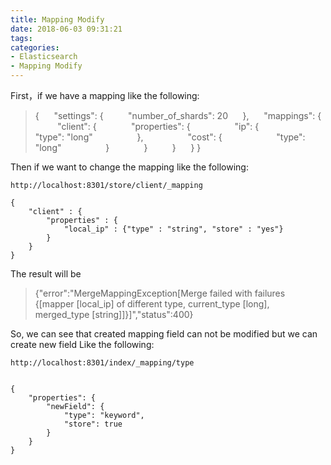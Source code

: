 ```yaml
---
title: Mapping Modify
date: 2018-06-03 09:31:21
tags:
categories:
- Elasticsearch
- Mapping Modify
---
```


First，if we have a mapping like the following:

>{
>&nbsp;&nbsp;&nbsp;&nbsp;	"settings": {
>&nbsp;&nbsp;&nbsp;&nbsp;&nbsp;&nbsp;&nbsp;&nbsp;		"number_of_shards": 20
>&nbsp;&nbsp;&nbsp;&nbsp;	},
>&nbsp;&nbsp;&nbsp;&nbsp;	"mappings": {
>&nbsp;&nbsp;&nbsp;&nbsp;&nbsp;&nbsp;&nbsp;&nbsp;		"client": {
>&nbsp;&nbsp;&nbsp;&nbsp;&nbsp;&nbsp;&nbsp;&nbsp;&nbsp;&nbsp;&nbsp;&nbsp;			"properties": {
>&nbsp;&nbsp;&nbsp;&nbsp;&nbsp;&nbsp;&nbsp;&nbsp;&nbsp;&nbsp;&nbsp;&nbsp;&nbsp;&nbsp;&nbsp;&nbsp;				"ip": {
>&nbsp;&nbsp;&nbsp;&nbsp;&nbsp;&nbsp;&nbsp;&nbsp;&nbsp;&nbsp;&nbsp;&nbsp;&nbsp;&nbsp;&nbsp;&nbsp;&nbsp;&nbsp;&nbsp;&nbsp;					"type": "long"
>&nbsp;&nbsp;&nbsp;&nbsp;&nbsp;&nbsp;&nbsp;&nbsp;&nbsp;&nbsp;&nbsp;&nbsp;&nbsp;&nbsp;&nbsp;&nbsp;				},
>&nbsp;&nbsp;&nbsp;&nbsp;&nbsp;&nbsp;&nbsp;&nbsp;&nbsp;&nbsp;&nbsp;&nbsp;&nbsp;&nbsp;&nbsp;&nbsp;				"cost": {
>&nbsp;&nbsp;&nbsp;&nbsp;&nbsp;&nbsp;&nbsp;&nbsp;&nbsp;&nbsp;&nbsp;&nbsp;&nbsp;&nbsp;&nbsp;&nbsp;&nbsp;&nbsp;&nbsp;&nbsp;					"type": "long"
>&nbsp;&nbsp;&nbsp;&nbsp;&nbsp;&nbsp;&nbsp;&nbsp;&nbsp;&nbsp;&nbsp;&nbsp;&nbsp;&nbsp;&nbsp;&nbsp;				}
>&nbsp;&nbsp;&nbsp;&nbsp;&nbsp;&nbsp;&nbsp;&nbsp;&nbsp;&nbsp;&nbsp;&nbsp;			}
>&nbsp;&nbsp;&nbsp;&nbsp;&nbsp;&nbsp;&nbsp;&nbsp;		}
>&nbsp;&nbsp;&nbsp;&nbsp;	}
>}

Then if we want to change the mapping like the following:

	http://localhost:8301/store/client/_mapping

	{
	    "client" : {
	        "properties" : {
	            "local_ip" : {"type" : "string", "store" : "yes"}   
	        }
	    }
	}


The result will be
>{"error":"MergeMappingException[Merge failed with failures {[mapper [local_ip] of different type, current_type [long], merged_type [string]]}]","status":400}
 
So, we can see that created mapping field can not be modified but we can create new field Like the following:

	http://localhost:8301/index/_mapping/type


	{
	    "properties": {
	        "newField": {
	            "type": "keyword",
	            "store": true
	        }
	    }
	}


